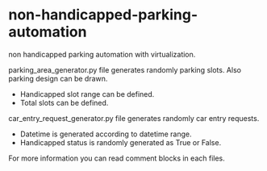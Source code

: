 # non-handicapped-parking-automation
 non handicapped parking automation with virtualization.

parking_area_generator.py file generates randomly parking slots. Also parking design can be drawn.
- Handicapped slot range can be defined.
- Total slots can be defined.

car_entry_request_generator.py file generates randomly car entry requests.
- Datetime is generated according to datetime range.
- Handicapped status is randomly generated as True or False.

For more information you can read comment blocks in each files.
